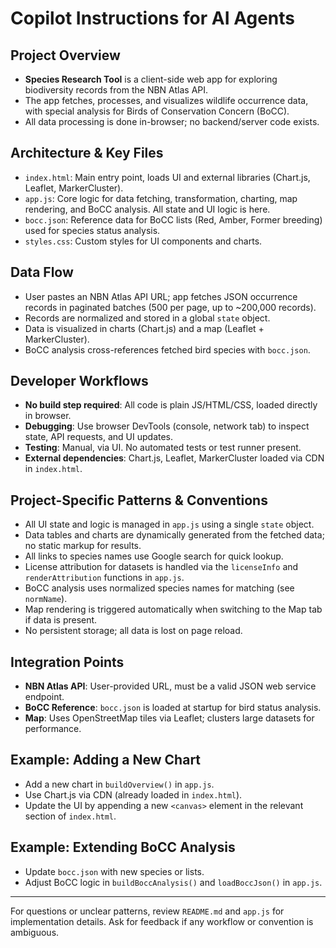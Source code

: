 # Copilot Instructions for AI Agents

## Project Overview
- **Species Research Tool** is a client-side web app for exploring biodiversity records from the NBN Atlas API.
- The app fetches, processes, and visualizes wildlife occurrence data, with special analysis for Birds of Conservation Concern (BoCC).
- All data processing is done in-browser; no backend/server code exists.

## Architecture & Key Files
- `index.html`: Main entry point, loads UI and external libraries (Chart.js, Leaflet, MarkerCluster).
- `app.js`: Core logic for data fetching, transformation, charting, map rendering, and BoCC analysis. All state and UI logic is here.
- `bocc.json`: Reference data for BoCC lists (Red, Amber, Former breeding) used for species status analysis.
- `styles.css`: Custom styles for UI components and charts.

## Data Flow
- User pastes an NBN Atlas API URL; app fetches JSON occurrence records in paginated batches (500 per page, up to ~200,000 records).
- Records are normalized and stored in a global `state` object.
- Data is visualized in charts (Chart.js) and a map (Leaflet + MarkerCluster).
- BoCC analysis cross-references fetched bird species with `bocc.json`.

## Developer Workflows
- **No build step required**: All code is plain JS/HTML/CSS, loaded directly in browser.
- **Debugging**: Use browser DevTools (console, network tab) to inspect state, API requests, and UI updates.
- **Testing**: Manual, via UI. No automated tests or test runner present.
- **External dependencies**: Chart.js, Leaflet, MarkerCluster loaded via CDN in `index.html`.

## Project-Specific Patterns & Conventions
- All UI state and logic is managed in `app.js` using a single `state` object.
- Data tables and charts are dynamically generated from the fetched data; no static markup for results.
- All links to species names use Google search for quick lookup.
- License attribution for datasets is handled via the `licenseInfo` and `renderAttribution` functions in `app.js`.
- BoCC analysis uses normalized species names for matching (see `normName`).
- Map rendering is triggered automatically when switching to the Map tab if data is present.
- No persistent storage; all data is lost on page reload.

## Integration Points
- **NBN Atlas API**: User-provided URL, must be a valid JSON web service endpoint.
- **BoCC Reference**: `bocc.json` is loaded at startup for bird status analysis.
- **Map**: Uses OpenStreetMap tiles via Leaflet; clusters large datasets for performance.

## Example: Adding a New Chart
- Add a new chart in `buildOverview()` in `app.js`.
- Use Chart.js via CDN (already loaded in `index.html`).
- Update the UI by appending a new `<canvas>` element in the relevant section of `index.html`.

## Example: Extending BoCC Analysis
- Update `bocc.json` with new species or lists.
- Adjust BoCC logic in `buildBoccAnalysis()` and `loadBoccJson()` in `app.js`.

---

For questions or unclear patterns, review `README.md` and `app.js` for implementation details. Ask for feedback if any workflow or convention is ambiguous.